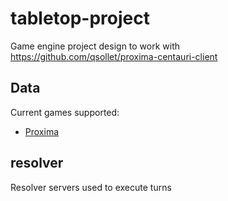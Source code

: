 # tabletop-project

Game engine project design to work with https://github.com/qsollet/proxima-centauri-client

## Data
  Current games supported:
  - [Proxima](https://github.com/Surrog/tabletop-civlike/blob/master/data/proxima/README.md) 
 
## resolver
  Resolver servers used to execute turns
